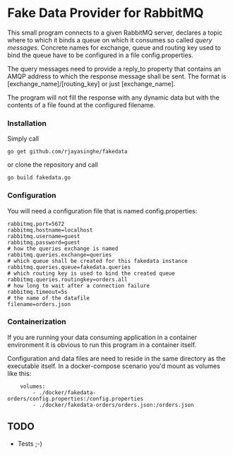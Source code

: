 # Fake Data Provider for RabbitMQ

This small program connects to a given RabbitMQ server, declares a topic where to which it
binds a queue on which it consumes so called *query messages*. Concrete names for exchange,
queue and routing key used to bind the queue have to be configured in a file config.properties.

The query messages need to provide a reply_to property that contains an AMQP address to 
which the response message shall be sent. The format is [exchange_name]/[routing_key]
or just [exchange_name].

The program will not fill the response with any dynamic data but with the contents of
a file found at the configured filename.

### Installation

Simply call 

```
go get github.com/rjayasinghe/fakedata
```

or clone the repository and call

```
go build fakedata.go
```

### Configuration

You will need a configuration file that is named config.properties:

```
rabbitmq.port=5672
rabbitmq.hostname=localhost
rabbitmq.username=guest
rabbitmq.password=guest
# how the queries exchange is named
rabbitmq.queries.exchange=queries
# which queue shall be created for this fakedata instance
rabbitmq.queries.queue=fakedata.queries
# which routing key is used to bind the created queue
rabbitmq.queries.routingkey=orders.all
# how long to wait after a connection failure
rabbitmq.timeout=5s
# the name of the datafile
filename=orders.json
```


### Containerization

If you are running your data consuming application in a container environment it is
obvious to run this program in a container itself.

Configuration and data files are need to reside in the same directory as the executable itself. In a docker-compose scenario you'd mount as volumes like this:

```
    volumes:
        - ./docker/fakedata-orders/config.properties:/config.properties
        - ./docker/fakedata-orders/orders.json:/orders.json
```

## TODO

* Tests ;-)
